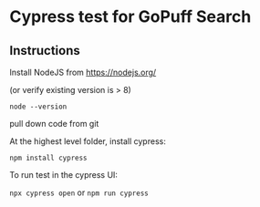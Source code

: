 # Cypress test for GoPuff Search

## Instructions

Install NodeJS from https://nodejs.org/ 

(or verify existing version is > 8)

`node --version`

pull down code from git

At the highest level folder, install cypress:

`npm install cypress`

To run test in the cypress UI:

`npx cypress open`
or
`npm run cypress`
